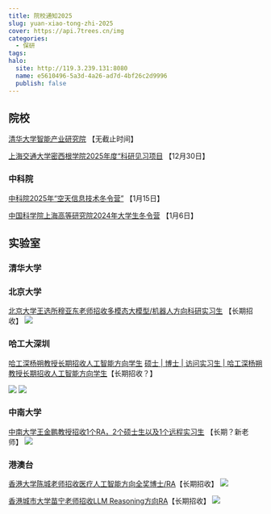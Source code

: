 ```yaml
---
title: 院校通知2025
slug: yuan-xiao-tong-zhi-2025
cover: https://api.7trees.cn/img
categories:
  - 保研
tags: 
halo:
  site: http://119.3.239.131:8080
  name: e5610496-5a3d-4a26-ad7d-4bf26c2d9996
  publish: false
---
```


## 院校

[清华大学智能产业研究院](https://air.tsinghua.edu.cn/info/1007/2352.htm) 【无截止时间】

[上海交通大学密西根学院2025年度“科研见习项目](https://www.ji.sjtu.edu.cn/cn/prospective-students-zh/2024-12-02/151065/) 【12月30日】


### 中科院

[中科院2025年“空天信息技术冬令营”](https://mp.weixin.qq.com/s/zQdBpEJ9KR8A_jb6t_n9Xg) 【1月15日】

[中国科学院上海高等研究院2024年大学生冬令营](https://www.sari.cas.cn/gradedu/gdzssz/gddxssjxm/202412/t20241218_7503010.html) 【1月6日】



## 实验室

### 清华大学

### 北京大学

[北京大学王选所穆亚东老师招收多模态大模型/机器人方向科研实习生](http://www.muyadong.com/) 【长期招收】
![](https://pic1.imgdb.cn/item/677370dbd0e0a243d4ecfa71.png)



### 哈工大深圳

[哈工深杨朔教授长期招收人工智能方向学生](https://faculty.hitsz.edu.cn/yangshuo)
[硕士 | 博士 | 访问实习生 | 哈工深杨朔教授长期招收人工智能方向学生](https://zhuanlan.zhihu.com/p/11789387283#tocbar-1b1dfue)【长期招收？】

![](https://pic1.imgdb.cn/item/677385a7d0e0a243d4ecfe36.png)
![](https://pic1.imgdb.cn/item/677385ccd0e0a243d4ecfe3e.png)




### 中南大学

[中南大学王金鹏教授招收1个RA，2个硕士生以及1个远程实习生](https://fingerrec.github.io/) 【长期？新老师】
![](https://pic1.imgdb.cn/item/67737215d0e0a243d4ecfaa0.png)

### 港澳台


[香港大学陈城老师招收医疗人工智能方向全奖博士/RA](https://cchen-cc.github.io/)【长期招收】
![](https://pic1.imgdb.cn/item/67737046d0e0a243d4ecfa65.png)

[香港城市大学苗宁老师招收LLM Reasoning方向RA](https://www.ningmiao.space/)【长期招收】
![](https://pic1.imgdb.cn/item/67737110d0e0a243d4ecfa78.png)